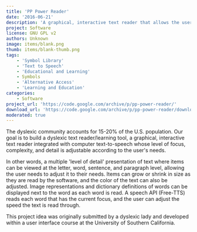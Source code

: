 ```yaml
---
title: 'PP Power Reader'
date: '2016-06-21'
description: 'A graphical, interactive text reader that allows the user to personally adjust based on individual needs.'
project: Software
license: GNU GPL v2
authors: Unknown
image: items/blank.png
thumb: items/blank-thumb.png
tags:
    - 'Symbol Library'
    - 'Text to Speech'
    - 'Educational and Learning'
    - Symbols
    - 'Alternative Access'
    - 'Learning and Education'
categories:
    - Software
project_url: 'https://code.google.com/archive/p/pp-power-reader/'
download_url: 'https://code.google.com/archive/p/pp-power-reader/downloads'
moderated: true
---
```

The dyslexic community accounts for 15-20% of the U.S. population. Our goal is to build a dyslexic text reader/learning tool, a graphical, interactive text reader integrated with computer text-to-speech whose level of focus, complexity, and detail is adjustable according to the user's needs.

In other words, a multiple 'level of detail' presentation of text where items can be viewed at the letter, word, sentence, and paragraph level, allowing the user needs to adjust it to their needs. Items can grow or shrink in size as they are read by the software, and the color of the text can also be adjusted. Image representations and dictionary definitions of words can be displayed next to the word as each word is read. A speech API (Free-TTS) reads each word that has the current focus, and the user can adjust the speed the text is read through.

This project idea was originally submitted by a dyslexic lady and developed within a user interface course at the University of Southern California.